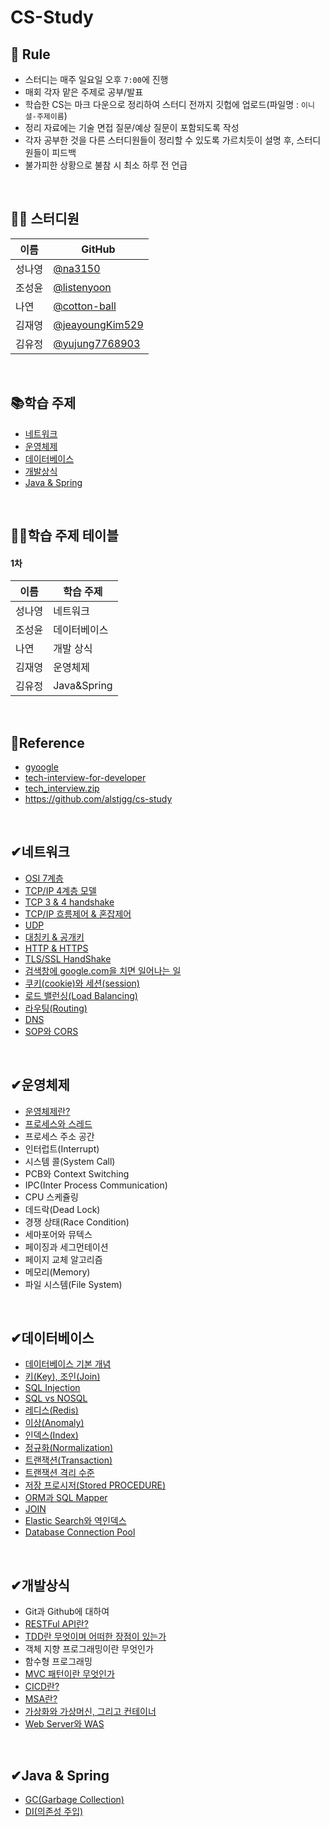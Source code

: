 # CS-Study

## 🙏 Rule

- 스터디는 매주 일요일 오후 `7:00`에 진행
- 매회 각자 맡은 주제로 공부/발표
- 학습한 CS는 마크 다운으로 정리하여 스터디 전까지 깃헙에 업로드(파일명 : `이니셜-주제이름`)
- 정리 자료에는 기술 면접 질문/예상 질문이 포함되도록 작성
- 각자 공부한 것을 다른 스터디원들이 정리할 수 있도록 가르치듯이 설명 후, 스터디원들이 피드백
- 불가피한 상황으로 불참 시 최소 하루 전 언급

<br>

## 👩‍💻 스터디원

| 이름   | GitHub                                       |
| ------ | -------------------------------------------- |
| 성나영 | [@na3150](https://github.com/na3150)         |
| 조성윤 | [@listenyoon](https://github.com/listenyoon) |
| 나연 | [@cotton-ball](https://github.com/cotton-ball) |
| 김재영 | [@jeayoungKim529](https://github.com/jeayoungKim529) |
| 김유정 | [@yujung7768903](https://github.com/yujung7768903) |

<br>

## 📚학습 주제

- [네트워크](#네트워크)
- [운영체제](#운영체제)
- [데이터베이스](#데이터베이스)
- [개발상식](#개발상식)
- [Java & Spring](#java--spring)

<br>

## 💁‍♀️학습 주제 테이블

#### 1차

| 이름   | 학습 주제    |
| ------ | ------------ |
| 성나영 | 네트워크     |
| 조성윤 | 데이터베이스 |
| 나연   | 개발 상식    |
| 김재영 | 운영체제     |
| 김유정 | Java&Spring  |

<br>

## 📌Reference

- [gyoogle](https://gyoogle.dev/blog/)
- [tech-interview-for-developer](https://github.com/gyoogle/tech-interview-for-developer)
- [tech_interview.zip](https://github.com/4z7l/tech_interview.zip)
- https://github.com/alstjgg/cs-study

<br>

## ✔네트워크

- [OSI 7계층](https://github.com/SSWU-CS-Study/CS-Study/blob/main/%EB%84%A4%ED%8A%B8%EC%9B%8C%ED%81%AC/OSI%207%EA%B3%84%EC%B8%B5.md)
- [TCP/IP 4계층 모델](https://github.com/SSWU-CS-Study/CS-Study/blob/main/%EB%84%A4%ED%8A%B8%EC%9B%8C%ED%81%AC/SNY-TCPIP%204%EA%B3%84%EC%B8%B5%20%EB%AA%A8%EB%8D%B8.md)
- [TCP 3 & 4 handshake](https://github.com/SSWU-CS-Study/CS-Study/blob/main/%EB%84%A4%ED%8A%B8%EC%9B%8C%ED%81%AC/SNY-TCP%20%203%20way%20handshake%20%26%204%20way%20handshake.md)
- [TCP/IP  흐름제어 & 혼잡제어](https://github.com/SSWU-CS-Study/CS-Study/blob/main/%EB%84%A4%ED%8A%B8%EC%9B%8C%ED%81%AC/SNY-TCPIP%20%ED%9D%90%EB%A6%84%EC%A0%9C%EC%96%B4%26%ED%98%BC%EC%9E%A1%EC%A0%9C%EC%96%B4.md)
- [UDP](https://github.com/SSWU-CS-Study/CS-Study/blob/main/%EB%84%A4%ED%8A%B8%EC%9B%8C%ED%81%AC/SNY-UDP.md)
- [대칭키 & 공개키](https://github.com/SSWU-CS-Study/CS-Study/blob/main/%EB%84%A4%ED%8A%B8%EC%9B%8C%ED%81%AC/SNY-%EB%8C%80%EC%B9%AD%ED%82%A4%EC%99%80%20%EA%B3%B5%EA%B0%9C%ED%82%A4.md)
- [HTTP & HTTPS](https://github.com/SSWU-CS-Study/CS-Study/blob/main/%EB%84%A4%ED%8A%B8%EC%9B%8C%ED%81%AC/SNY-HTTP%EC%99%80%20HTTPS.md)
- [TLS/SSL HandShake](https://github.com/SSWU-CS-Study/CS-Study/blob/main/%EB%84%A4%ED%8A%B8%EC%9B%8C%ED%81%AC/SNY-TLSSSL%20HandShake.md)
- [검색창에 google.com을 치면 일어나는 일](https://github.com/SSWU-CS-Study/CS-Study/blob/main/%EB%84%A4%ED%8A%B8%EC%9B%8C%ED%81%AC/type-google.md)
- [쿠키(cookie)와 세션(session)](https://github.com/SSWU-CS-Study/CS-Study/blob/main/%EB%84%A4%ED%8A%B8%EC%9B%8C%ED%81%AC/SNY-%EC%BF%A0%ED%82%A4(cookie)%EC%99%80%20%EC%84%B8%EC%85%98(session).md)
- [로드 밸런싱(Load Balancing)](https://github.com/SSWU-CS-Study/CS-Study/blob/main/%EB%84%A4%ED%8A%B8%EC%9B%8C%ED%81%AC/SNY-%EB%A1%9C%EB%93%9C%EB%B0%B8%EB%9F%B0%EC%8B%B1(Load%20Balancing).md)
- [라우팅(Routing)](https://github.com/SSWU-CS-Study/CS-Study/blob/main/%EB%84%A4%ED%8A%B8%EC%9B%8C%ED%81%AC/SNY-%EB%9D%BC%EC%9A%B0%ED%8C%85(Routing).md)
- [DNS](https://github.com/SSWU-CS-Study/CS-Study/blob/main/%EB%84%A4%ED%8A%B8%EC%9B%8C%ED%81%AC/SNY-DNS.md)
- [SOP와 CORS](https://github.com/SSWU-CS-Study/CS-Study/blob/main/%EB%84%A4%ED%8A%B8%EC%9B%8C%ED%81%AC/cors.md)

<br>

## ✔운영체제

- [운영체제란?](https://github.com/SSWU-CS-Study/CS-Study/blob/main/%EC%9A%B4%EC%98%81%EC%B2%B4%EC%A0%9C/KJY-01.%EC%9A%B4%EC%98%81%EC%B2%B4%EC%A0%9C.md)
- [프로세스와 스레드](https://github.com/SSWU-CS-Study/CS-Study/blob/main/%EC%9A%B4%EC%98%81%EC%B2%B4%EC%A0%9C/KJY-02.%ED%94%84%EB%A1%9C%EC%84%B8%EC%8A%A4(Process)%EC%99%80%20%EC%8A%A4%EB%A0%88%EB%93%9C(Thread).md)
- 프로세스 주소 공간
- 인터럽트(Interrupt)
- 시스템 콜(System Call)
- PCB와 Context Switching
- IPC(Inter Process Communication)
- CPU 스케쥴링
- 데드락(Dead Lock)
- 경쟁 상태(Race Condition)
- 세마포어와 뮤텍스
- 페이징과 세그먼테이션
- 페이지 교체 알고리즘
- 메모리(Memory)
- 파일 시스템(File System)

<br>

## ✔데이터베이스

- [데이터베이스 기본 개념](https://github.com/SSWU-CS-Study/CS-Study/blob/main/%EB%8D%B0%EC%9D%B4%ED%84%B0%EB%B2%A0%EC%9D%B4%EC%8A%A4/%EB%8D%B0%EC%9D%B4%ED%84%B0%EB%B2%A0%EC%9D%B4%EC%8A%A4%20%EA%B0%9C%EB%85%90.md)
- [키(Key), 조인(Join)](https://github.com/SSWU-CS-Study/CS-Study/blob/main/%EB%8D%B0%EC%9D%B4%ED%84%B0%EB%B2%A0%EC%9D%B4%EC%8A%A4/KEY%EC%99%80%20JOIN.md)
- [SQL Injection](https://github.com/SSWU-CS-Study/CS-Study/blob/main/%EB%8D%B0%EC%9D%B4%ED%84%B0%EB%B2%A0%EC%9D%B4%EC%8A%A4/SQL%20Injection.md)
- [SQL vs NOSQL](https://github.com/SSWU-CS-Study/CS-Study/blob/main/%EB%8D%B0%EC%9D%B4%ED%84%B0%EB%B2%A0%EC%9D%B4%EC%8A%A4/CSY_SQL%EA%B3%BC%20NoSQL.md)
- [레디스(Redis)](https://github.com/SSWU-CS-Study/CS-Study/blob/main/%EB%8D%B0%EC%9D%B4%ED%84%B0%EB%B2%A0%EC%9D%B4%EC%8A%A4/CSY_Redis.md)
- [이상(Anomaly)](https://github.com/SSWU-CS-Study/CS-Study/blob/main/%EB%8D%B0%EC%9D%B4%ED%84%B0%EB%B2%A0%EC%9D%B4%EC%8A%A4/%EC%9D%B4%EC%83%81(Anomaly).md)
- [인덱스(Index)](https://github.com/SSWU-CS-Study/CS-Study/blob/main/%EB%8D%B0%EC%9D%B4%ED%84%B0%EB%B2%A0%EC%9D%B4%EC%8A%A4/CSY_%EC%9D%B8%EB%8D%B1%EC%8A%A4(Index).md)
- [정규화(Normalization)](https://github.com/SSWU-CS-Study/CS-Study/blob/main/%EB%8D%B0%EC%9D%B4%ED%84%B0%EB%B2%A0%EC%9D%B4%EC%8A%A4/CSY_%EC%A0%95%EA%B7%9C%ED%99%94(Normalization).md)
- [트랜잭션(Transaction)](https://github.com/SSWU-CS-Study/CS-Study/blob/main/%EB%8D%B0%EC%9D%B4%ED%84%B0%EB%B2%A0%EC%9D%B4%EC%8A%A4/CSY_%ED%8A%B8%EB%9E%9C%EC%9E%AD%EC%85%98.md)
- [트랜잭션 격리 수준](https://github.com/SSWU-CS-Study/CS-Study/blob/main/%EB%8D%B0%EC%9D%B4%ED%84%B0%EB%B2%A0%EC%9D%B4%EC%8A%A4/CSY_%ED%8A%B8%EB%9E%9C%EC%9E%AD%EC%85%98%20%EA%B3%A0%EB%A6%BD%20%EC%88%98%EC%A4%80.md)
- [저장 프로시저(Stored PROCEDURE)](https://github.com/SSWU-CS-Study/CS-Study/blob/main/%EB%8D%B0%EC%9D%B4%ED%84%B0%EB%B2%A0%EC%9D%B4%EC%8A%A4/CSY_%EC%A0%80%EC%9E%A5%20%ED%94%84%EB%A1%9C%EC%8B%9C%EC%A0%80.md)
- [ORM과 SQL Mapper](https://github.com/SSWU-CS-Study/CS-Study/blob/main/%EB%8D%B0%EC%9D%B4%ED%84%B0%EB%B2%A0%EC%9D%B4%EC%8A%A4/ORM%EA%B3%BCSQLMapper.md)
- [JOIN](https://github.com/SSWU-CS-Study/CS-Study/blob/main/%EB%8D%B0%EC%9D%B4%ED%84%B0%EB%B2%A0%EC%9D%B4%EC%8A%A4/join.md)
- [Elastic Search와 역인덱스](https://github.com/SSWU-CS-Study/CS-Study/blob/main/%EB%8D%B0%EC%9D%B4%ED%84%B0%EB%B2%A0%EC%9D%B4%EC%8A%A4/CSY-ElasticSearch%EC%99%80%20%EC%97%AD%EC%9D%B8%EB%8D%B1%EC%8A%A4.md)
- [Database Connection Pool](https://github.com/SSWU-CS-Study/CS-Study/blob/main/%EB%8D%B0%EC%9D%B4%ED%84%B0%EB%B2%A0%EC%9D%B4%EC%8A%A4/CSY-Database%20Connection%20Pool.md)

<br>

## ✔개발상식

- Git과 Github에 대하여
- [RESTFul API란?](https://github.com/SSWU-CS-Study/CS-Study/blob/main/%EA%B0%9C%EB%B0%9C%EC%83%81%EC%8B%9D/CSY_RESTFul%20API.md)
- [TDD란 무엇이며 어떠한 장점이 있는가](https://github.com/SSWU-CS-Study/CS-Study/blob/main/%EA%B0%9C%EB%B0%9C%EC%83%81%EC%8B%9D/CSY-TDD%EB%9E%80%20%EB%AC%B4%EC%97%87%EC%9D%B8%EA%B0%80.md)
- 객체 지향 프로그래밍이란 무엇인가
- 함수형 프로그래밍
- [MVC 패턴이란 무엇인가](https://github.com/SSWU-CS-Study/CS-Study/blob/main/%EA%B0%9C%EB%B0%9C%EC%83%81%EC%8B%9D/topic1_MVC.md)
- [CICD란?](https://github.com/SSWU-CS-Study/CS-Study/blob/main/%EA%B0%9C%EB%B0%9C%EC%83%81%EC%8B%9D/SNY_CICD%EB%9E%80.md)
- [MSA란?](https://github.com/SSWU-CS-Study/CS-Study/blob/main/%EA%B0%9C%EB%B0%9C%EC%83%81%EC%8B%9D/SNY-MSA%EB%9E%80.md)
- [가상화와 가상머신, 그리고 컨테이너](https://github.com/SSWU-CS-Study/CS-Study/blob/main/%EA%B0%9C%EB%B0%9C%EC%83%81%EC%8B%9D/SNY-%EA%B0%80%EC%83%81%ED%99%94%EC%99%80%20%EA%B0%80%EC%83%81%EB%A8%B8%EC%8B%A0%2C%20%EA%B7%B8%EB%A6%AC%EA%B3%A0%20%EC%BB%A8%ED%85%8C%EC%9D%B4%EB%84%88.md)
- [Web Server와 WAS](https://github.com/SSWU-CS-Study/CS-Study/tree/main/%EA%B0%9C%EB%B0%9C%EC%83%81%EC%8B%9D)

<br>

## ✔Java & Spring

- [GC(Garbage Collection)](https://github.com/SSWU-CS-Study/CS-Study/blob/main/Java_and_Spring/GC(GarbageCollection).md)
- [DI(의존성 주입)](https://github.com/SSWU-CS-Study/CS-Study/blob/main/Java_and_Spring/DI(DependecyInjection).md)
